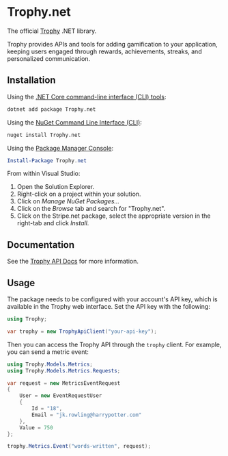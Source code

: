 # Trophy.net

The official [Trophy](https://trophy.so) .NET library.

Trophy provides APIs and tools for adding gamification to your application, keeping users engaged
through rewards, achievements, streaks, and personalized communication.

## Installation

Using the [.NET Core command-line interface (CLI) tools](https://docs.microsoft.com/en-us/dotnet/core/tools/):

```sh
dotnet add package Trophy.net
```

Using the [NuGet Command Line Interface (CLI)](https://docs.microsoft.com/en-us/nuget/tools/nuget-exe-cli-reference):

```sh
nuget install Trophy.net
```

Using the [Package Manager Console](https://docs.microsoft.com/en-us/nuget/tools/package-manager-console):

```powershell
Install-Package Trophy.net
```

From within Visual Studio:

1. Open the Solution Explorer.
2. Right-click on a project within your solution.
3. Click on _Manage NuGet Packages..._
4. Click on the _Browse_ tab and search for "Trophy.net".
5. Click on the Stripe.net package, select the appropriate version in the
   right-tab and click _Install_.

## Documentation

See the [Trophy API Docs](https://trophy.docs.buildwithfern.com/overview/introduction) for more
information.

## Usage

The package needs to be configured with your account's API key, which is available in the Trophy
web interface. Set the API key with the following:

```csharp
using Trophy;

var trophy = new TrophyApiClient("your-api-key");
```

Then you can access the Trophy API through the `trophy` client. For example, you can send a metric
event:

```csharp
using Trophy.Models.Metrics;
using Trophy.Models.Metrics.Requests;

var request = new MetricsEventRequest
{
    User = new EventRequestUser
    {
        Id = "18",
        Email = "jk.rowling@harrypotter.com"
    },
    Value = 750
};

trophy.Metrics.Event("words-written", request);
```
